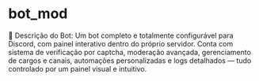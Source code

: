 # bot_mod
🤖 Descrição do Bot: Um bot completo e totalmente configurável para Discord, com painel interativo dentro do próprio servidor. Conta com sistema de verificação por captcha, moderação avançada, gerenciamento de cargos e canais, automações personalizadas e logs detalhados — tudo controlado por um painel visual e intuitivo.
